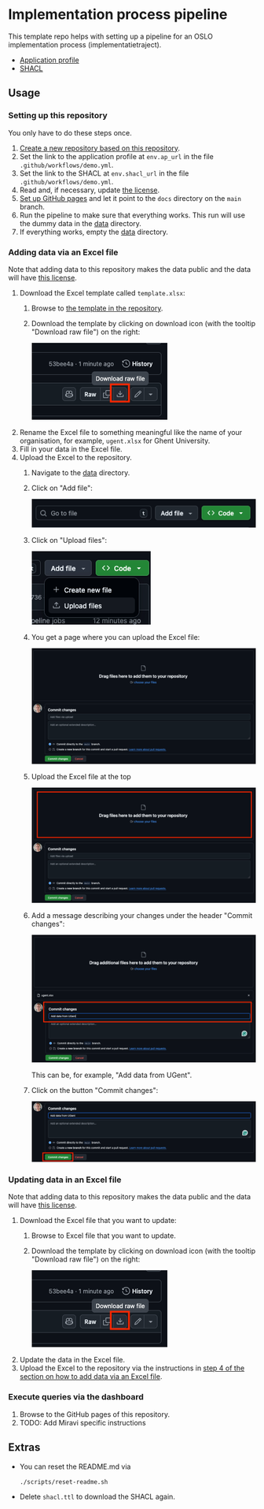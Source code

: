 # Implementation process pipeline

This template repo helps with setting up a pipeline for an OSLO implementation process (implementatietraject).

- [Application profile](https://data.vlaanderen.be/doc/applicatieprofiel/leermiddelen/ontwerpstandaard/2025-03-21/)
- [SHACL](https://data.vlaanderen.be/doc/applicatieprofiel/leermiddelen/ontwerpstandaard/2025-03-21/shacl/leermiddelen-ap-SHACL.ttl)

## Usage

### Setting up this repository

You only have to do these steps once.

1. [Create a new repository based on this repository](https://docs.github.com/en/repositories/creating-and-managing-repositories/creating-a-repository-from-a-template).
2. Set the link to the application profile at `env.ap_url` in the file `.github/workflows/demo.yml`.
3. Set the link to the SHACL at `env.shacl_url` in the file `.github/workflows/demo.yml`.
4. Read and, if necessary, update [the license](LICENSE).
5. [Set up GitHub pages](https://docs.github.com/en/pages/getting-started-with-github-pages/creating-a-github-pages-site#creating-your-site)
   and let it point to the `docs` directory on the `main` branch.
6. Run the pipeline to make sure that everything works.
   This run will use the dummy data in the [data](./data) directory.
7. If everything works, empty the [data](./data) directory.

### Adding data via an Excel file

Note that adding data to this repository makes the data public
and the data will have [this license](LICENSE).

1. Download the Excel template called `template.xlsx`:
   1. Browse to [the template in the repository](template.xlsx).
   2. Download the template by clicking on download icon (with the tooltip "Download raw file") on the right:

      ![img.png](img/download-template.png)
2. Rename the Excel file to something meaningful like the name of your organisation,
   for example, `ugent.xlsx` for Ghent University.
3. Fill in your data in the Excel file.
4. Upload the Excel to the repository.
   1. Navigate to the [data](./data) directory.
   2. Click on "Add file":

      ![Screenshot of "Add file"](img/add-file.png)
   3. Click on "Upload files":

      ![Screenshot of dropdown menu with "Upload files"](img/upload-files.png)
   4. You get a page where you can upload the Excel file:

      ![Screenshot of the page where you can upload the Excel file](img/upload-page.png)
   5. Upload the Excel file at the top

      ![Screenshot highlighting where you need to upload the Excel file](img/upload-page-2.png)
   6. Add a message describing your changes under the header "Commit changes":

      ![Screenshot of the field where you need add a commit message](img/after-upload.png)

      This can be, for example, "Add data from UGent".
   7. Click on the button "Commit changes":

      ![Screenshot of a green button that says "Commit changes"](img/commit-changes.png)

### Updating data in an Excel file

Note that adding data to this repository makes the data public
and the data will have [this license](LICENSE).

1. Download the Excel file that you want to update:
    1. Browse to Excel file that you want to update.
    2. Download the template by clicking on download icon (with the tooltip "Download raw file") on the right:

       ![img.png](img/download-template.png)
2. Update the data in the Excel file.
3. Upload the Excel to the repository via the instructions in
   [step 4 of the section on how to add data via an Excel file](#adding-data-via-an-excel-file).

### Execute queries via the dashboard

1. Browse to the GitHub pages of this repository.
2. TODO: Add Miravi specific instructions

## Extras

- You can reset the README.md via

  ```shell
  ./scripts/reset-readme.sh
  ```

- Delete `shacl.ttl` to download the SHACL again.
